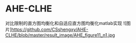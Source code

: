 # AHE-CLHE
对比限制的直方图均衡化和自适应直方图均衡化matlab实现
![图片]https://github.com/CSshengxy/AHE-CLHE/blob/master/result_image/AHE_figure11_n1.jpg
